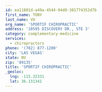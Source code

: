 ```yaml
---
id: ea11801d-a49a-4544-94d0-301774352d7b
first_name: TONY
last_name: VU
org_name: 'SPORTIF CHIROPRACTIC'
address: '10595 DISCOVERY DR., STE 3'
category: complementary-medicine
services:
  - chiropractors
phone: '(702) 877-1200'
city: 'LAS VEGAS'
state: NV
zip: '89135'
title: 'SPORTIF CHIROPRACTIC'
_geoloc:
  lng: -115.32331
  lat: 36.131341
---
```

